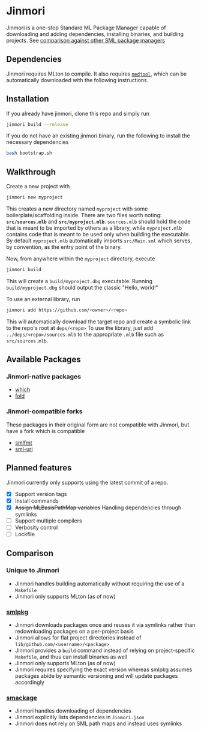 # Jinmori
Jinmori is a one-stop Standard ML Package Manager capable of downloading and adding dependencies, installing binaries, and building projects. See [comparison against other SML package managers](#comparison)

## Dependencies
Jinmori requires MLton to compile.
It also requires [`medjool`](https://github.com/Forthoney/medjool),
which can be automatically downloaded with the following instructions.

## Installation
If you already have jinmori, clone this repo and simply run
```sh
jinmori build --release
```

If you do not have an existing jinmori binary, run the following to install the necessary dependencies
```sh
bash bootstrap.sh
```

## Walkthrough
Create a new project with 
```sh
jinmori new myproject
```
This creates a new directory named `myproject` with some boilerplate/scaffolding inside.
There are two files worth noting: **`src/sources.mlb`** and **`src/myproject.mlb`**.
`sources.mlb` should hold the code that is meant to be imported by others as a library,
while `myproject.mlb` contains code that is meant to be used only when building the executable.
By default `myproject.mlb` automatically imports `src/Main.sml` which serves, by convention,
as the entry point of the binary.

Now, from anywhere within the `myproject` directory, execute 
```sh
jinmori build
```
This will create a `build/myproject.dbg` executable.
Running `build/myproject.dbg` should output the classic "Hello, world!"

To use an external library,
run 
```sh
jinmori add https://github.com/<owner>/<repo>
```
This will automatically download the target repo and create a symbolic link to the repo's root at
`deps/<repo>`
To use the library, just add `../deps/<repo>/sources.mlb` to the appropriate `.mlb` file such as `src/sources.mlb`.

## Available Packages
### Jinmori-native packages
- [which](https://github.com/Forthoney/which)
- [fold](https://github.com/Forthoney/fold)

### Jinmori-compatible forks
These packages in their original form are not compatible with Jinmori,
but have a fork which is compatible
- [smlfmt](https://github.com/Forthoney/smlfmt)
- [sml-uri](https://github.com/Forthoney/sml-uri)

## Planned features
Jinmori currently only supports using the latest commit of a repo.
- [x] Support version tags
- [x] Install commands
- [x] ~~Assign MLBasisPathMap variables~~ Handling dependencies through symlinks
- [ ] Support multiple compilers
- [ ] Verbosity control
- [ ] Lockfile 

## Comparison
### Unique to Jinmori
- Jinmori handles building automatically without requiring the use of a `Makefile`
- Jinmori only supports MLton (as of now)

### [smlpkg](https://github.com/diku-dk/smlpkg)
- Jinmori downloads packages once and reuses it via symlinks rather than redownloading packages on a per-project basis
- Jinmori allows for flat project directories instead of `lib/github.com/<username>/<package>`
- Jinmori provides a `build` command instead of relying on project-specific `Makefile`, and thus can install binaries as well
- Jinmori only supports MLton (as of now)
- Jinmori requires specifying the exact version whereas smlpkg assumes packages abide by semantic versioning and will update packages accordingly

### [smackage](https://github.com/standardml/smackage)
- Jinmori handles downloading of dependencies
- Jinmori explicitly lists dependencies in `Jinmori.json`
- Jinmori does not rely on SML path maps and instead uses symlinks
